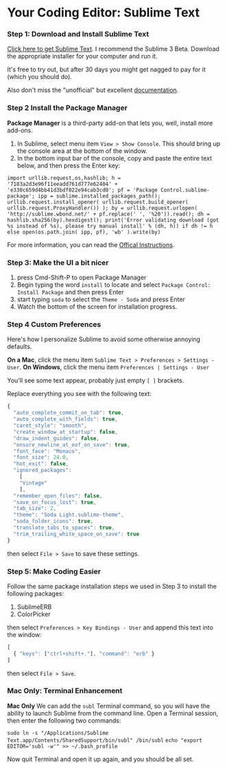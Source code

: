 # Your Coding Editor: Sublime Text

### Step 1: Download and Install Sublime Text

[Click here to get Sublime Text](http://www.sublimetext.com/3). I recommend the Sublime 3 Beta. Download the appropriate installer for your computer and run it.

It's free to try out, but after 30 days you might get nagged to pay for it (which you should do).

Also don't miss the "unofficial" but excellent [documentation](http://docs.sublimetext.info/en/latest/index.html).

### Step 2 Install the Package Manager

**Package Manager** is a third-party add-on that lets you, well, install more add-ons.

1. In Sublime, select menu item `View > Show Console`. This should bring up the console area at the bottom of the window.
2. In the bottom input bar of the console, copy and paste the entire text below, and then press the Enter key:

```
import urllib.request,os,hashlib; h = '7183a2d3e96f11eeadd761d777e62404' + 'e330c659d4bb41d3bdf022e94cab3cd0'; pf = 'Package Control.sublime-package'; ipp = sublime.installed_packages_path(); urllib.request.install_opener( urllib.request.build_opener( urllib.request.ProxyHandler()) ); by = urllib.request.urlopen( 'http://sublime.wbond.net/' + pf.replace(' ', '%20')).read(); dh = hashlib.sha256(by).hexdigest(); print('Error validating download (got %s instead of %s), please try manual install' % (dh, h)) if dh != h else open(os.path.join( ipp, pf), 'wb' ).write(by)
```

For more information, you can read the [Offical Instructions](https://sublime.wbond.net/installation).


### Step 3: Make the UI a bit nicer

1. press Cmd-Shift-P to open Package Manager
1. Begin typing the word `install` to locate and select `Package Control: Install Package` and then press Enter
1. start typing `soda` to select the `Theme - Soda` and press Enter
1. Watch the bottom of the screen for installation progress.

### Step 4 Custom Preferences

Here's how I personalize Sublime to avoid some otherwise annoying defaults.

**On a Mac**, click the menu item `Sublime Text > Preferences > Settings - User`.
**On Windows**, click the menu item `Preferences | Settings - User`

You'll see some text appear, probably just empty `[ ]` brackets.

Replace everything you see with the following text:

``` javascript
{
  "auto_complete_commit_on_tab": true,
  "auto_complete_with_fields": true,
  "caret_style": "smooth",
  "create_window_at_startup": false,
  "draw_indent_guides": false,
  "ensure_newline_at_eof_on_save": true,
  "font_face": "Monaco",
  "font_size": 24.0,
  "hot_exit": false,
  "ignored_packages":
    [
    "Vintage"
    ],
  "remember_open_files": false,
  "save_on_focus_lost": true,
  "tab_size": 2,
  "theme": "Soda Light.sublime-theme",
  "soda_folder_icons": true,
  "translate_tabs_to_spaces": true,
  "trim_trailing_white_space_on_save": true
}
```

then select `File > Save` to save these settings.

### Step 5: Make Coding Easier

Follow the same package installation steps we used in Step 3 to install the following packages:

1. SublimeERB
1. ColorPicker

then select `Preferences > Key Bindings - User` and append this text into the window:

```javascript
[
  { "keys": ["ctrl+shift+."], "command": "erb" }
]
```
then select `File > Save`.

### Mac Only: Terminal Enhancement

**Mac Only** We can add the `subl` Terminal command, so you will have the ability to launch Sublime from the command line. Open a Terminal session, then enter the following two commands:

`sudo ln -s "/Applications/Sublime Text.app/Contents/SharedSupport/bin/subl" /bin/subl`
`echo "export EDITOR='subl -w'" >> ~/.bash_profile`

Now quit Terminal and open it up again, and you should be all set.
